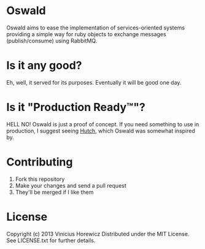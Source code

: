 # Oswald

Oswald aims to ease the implementation of services-oriented systems
providing a simple way for ruby objects to exchange messages
(publish/consume) using RabbitMQ.

# Is it any good?

Eh, well, it served for its purposes. Eventually it will be good one
day.

# Is it "Production Ready™"?

HELL NO! Oswald is just a proof of concept. If you need something to use
in production, I suggest seeing [Hutch](/gocardless/hutch), which Oswald
was somewhat inspired by.

# Contributing

1. Fork this repository
2. Make your changes and send a pull request
3. They'll be merged if I like them

# License

Copyright (c) 2013 Vinicius Horewicz
Distributed under the MIT License.
See LICENSE.txt for further details.

